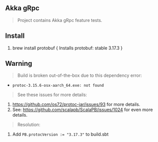 Akka gRpc
---------
>Project contains Akka gRpc feature tests.

Install
-------
1. brew install protobuf  { Installs protobuf: stable 3.17.3 }

Warning
-------
>Build is broken out-of-the-box due to this dependency error:
* ```protoc-3.15.6-osx-aarch_64.exe: not found```
>See these issues for more details:
1. https://github.com/os72/protoc-jar/issues/93 for more details.
2. See: https://github.com/scalapb/ScalaPB/issues/1024 for even more details.
>Resolution:
1. Add ```PB.protocVersion := "3.17.3"``` to build.sbt